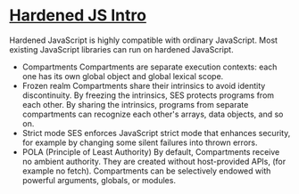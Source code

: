 # [Hardened JS Intro](https://www.npmjs.com/package/ses)

Hardened JavaScript is highly compatible with ordinary JavaScript. Most existing JavaScript libraries can run on hardened JavaScript.

 - Compartments Compartments are separate execution contexts: each one has its own global object and global lexical scope.
 - Frozen realm Compartments share their intrinsics to avoid identity discontinuity. By freezing the intrinsics, SES protects programs from each other. By sharing the intrinsics, programs from separate compartments can recognize each other's arrays, data objects, and so on.
 - Strict mode SES enforces JavaScript strict mode that enhances security, for example by changing some silent failures into thrown errors.
 - POLA (Principle of Least Authority) By default, Compartments receive no ambient authority. They are created without host-provided APIs, (for example no fetch). Compartments can be selectively endowed with powerful arguments, globals, or modules.